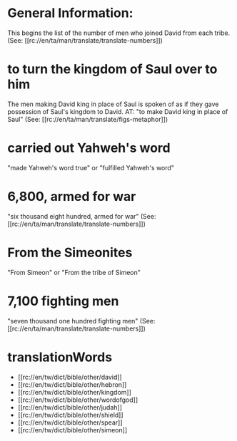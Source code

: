 # General Information:

This begins the list of the number of men who joined David from each tribe. (See: [[rc://en/ta/man/translate/translate-numbers]])

# to turn the kingdom of Saul over to him

The men making David king in place of Saul is spoken of as if they gave possession of Saul's kingdom to David. AT: "to make David king in place of Saul" (See: [[rc://en/ta/man/translate/figs-metaphor]])

# carried out Yahweh's word

"made Yahweh's word true" or "fulfilled Yahweh's word"

# 6,800, armed for war

"six thousand eight hundred, armed for war" (See: [[rc://en/ta/man/translate/translate-numbers]])

# From the Simeonites

"From Simeon" or "From the tribe of Simeon"

# 7,100 fighting men

"seven thousand one hundred fighting men" (See: [[rc://en/ta/man/translate/translate-numbers]])

# translationWords

* [[rc://en/tw/dict/bible/other/david]]
* [[rc://en/tw/dict/bible/other/hebron]]
* [[rc://en/tw/dict/bible/other/kingdom]]
* [[rc://en/tw/dict/bible/other/wordofgod]]
* [[rc://en/tw/dict/bible/other/judah]]
* [[rc://en/tw/dict/bible/other/shield]]
* [[rc://en/tw/dict/bible/other/spear]]
* [[rc://en/tw/dict/bible/other/simeon]]